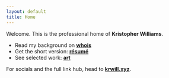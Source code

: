 ```yaml
---
layout: default
title: Home
---
```


Welcome. This is the professional home of **Kristopher Williams**.

- Read my background on **[whois](/whois/)**  
- Get the short version: **[résumé](/resume/)**  
- See selected work: **[art](/art/)**

For socials and the full link hub, head to **[krwill.xyz](https://krwill.xyz)**.
